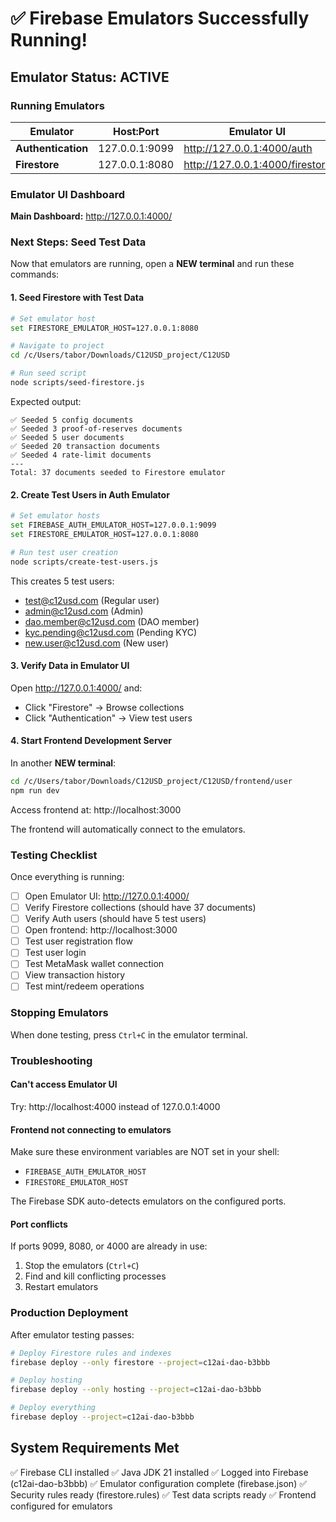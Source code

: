 # ✅ Firebase Emulators Successfully Running!

## Emulator Status: ACTIVE

### Running Emulators

| Emulator | Host:Port | Emulator UI |
|----------|-----------|-------------|
| **Authentication** | 127.0.0.1:9099 | http://127.0.0.1:4000/auth |
| **Firestore** | 127.0.0.1:8080 | http://127.0.0.1:4000/firestore |

### Emulator UI Dashboard
**Main Dashboard:** http://127.0.0.1:4000/

### Next Steps: Seed Test Data

Now that emulators are running, open a **NEW terminal** and run these commands:

#### 1. Seed Firestore with Test Data

```bash
# Set emulator host
set FIRESTORE_EMULATOR_HOST=127.0.0.1:8080

# Navigate to project
cd /c/Users/tabor/Downloads/C12USD_project/C12USD

# Run seed script
node scripts/seed-firestore.js
```

Expected output:
```
✅ Seeded 5 config documents
✅ Seeded 3 proof-of-reserves documents
✅ Seeded 5 user documents
✅ Seeded 20 transaction documents
✅ Seeded 4 rate-limit documents
---
Total: 37 documents seeded to Firestore emulator
```

#### 2. Create Test Users in Auth Emulator

```bash
# Set emulator hosts
set FIREBASE_AUTH_EMULATOR_HOST=127.0.0.1:9099
set FIRESTORE_EMULATOR_HOST=127.0.0.1:8080

# Run test user creation
node scripts/create-test-users.js
```

This creates 5 test users:
- test@c12usd.com (Regular user)
- admin@c12usd.com (Admin)
- dao.member@c12usd.com (DAO member)
- kyc.pending@c12usd.com (Pending KYC)
- new.user@c12usd.com (New user)

#### 3. Verify Data in Emulator UI

Open http://127.0.0.1:4000/ and:
- Click "Firestore" → Browse collections
- Click "Authentication" → View test users

#### 4. Start Frontend Development Server

In another **NEW terminal**:

```bash
cd /c/Users/tabor/Downloads/C12USD_project/C12USD/frontend/user
npm run dev
```

Access frontend at: http://localhost:3000

The frontend will automatically connect to the emulators.

### Testing Checklist

Once everything is running:

- [ ] Open Emulator UI: http://127.0.0.1:4000/
- [ ] Verify Firestore collections (should have 37 documents)
- [ ] Verify Auth users (should have 5 test users)
- [ ] Open frontend: http://localhost:3000
- [ ] Test user registration flow
- [ ] Test user login
- [ ] Test MetaMask wallet connection
- [ ] View transaction history
- [ ] Test mint/redeem operations

### Stopping Emulators

When done testing, press `Ctrl+C` in the emulator terminal.

### Troubleshooting

#### Can't access Emulator UI

Try: http://localhost:4000 instead of 127.0.0.1:4000

#### Frontend not connecting to emulators

Make sure these environment variables are NOT set in your shell:
- `FIREBASE_AUTH_EMULATOR_HOST`
- `FIRESTORE_EMULATOR_HOST`

The Firebase SDK auto-detects emulators on the configured ports.

#### Port conflicts

If ports 9099, 8080, or 4000 are already in use:
1. Stop the emulators (`Ctrl+C`)
2. Find and kill conflicting processes
3. Restart emulators

### Production Deployment

After emulator testing passes:

```bash
# Deploy Firestore rules and indexes
firebase deploy --only firestore --project=c12ai-dao-b3bbb

# Deploy hosting
firebase deploy --only hosting --project=c12ai-dao-b3bbb

# Deploy everything
firebase deploy --project=c12ai-dao-b3bbb
```

## System Requirements Met

✅ Firebase CLI installed
✅ Java JDK 21 installed
✅ Logged into Firebase (c12ai-dao-b3bbb)
✅ Emulator configuration complete (firebase.json)
✅ Security rules ready (firestore.rules)
✅ Test data scripts ready
✅ Frontend configured for emulators
